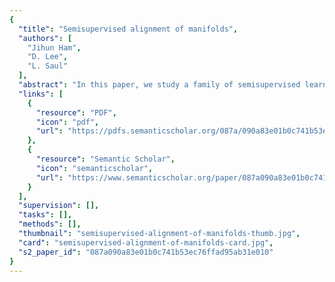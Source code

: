 ```yaml
---
{
  "title": "Semisupervised alignment of manifolds",
  "authors": [
    "Jihun Ham",
    "D. Lee",
    "L. Saul"
  ],
  "abstract": "In this paper, we study a family of semisupervised learning algorithms for “aligning” different data sets that are characterized by the same underlying manifold. The optimizations of these algorithms are based on graphs that provide a discretized approximation to the manifold. Partial alignments of the data sets—obtained from prior knowledge of their manifold structure or from pairwise correspondences of subsets of labeled examples— are completed by integrating supervised signals with unsupervised frameworks for manifold learning. As an illustration of this semisupervised setting, we show how to learn mappings between different data sets of images that are parameterized by the same underlying modes of variability (e.g., pose and viewing angle). The curse of dimensionality in these problems is overcome by exploiting the low dimensional structure of image manifolds.",
  "links": [
    {
      "resource": "PDF",
      "icon": "pdf",
      "url": "https://pdfs.semanticscholar.org/087a/090a83e01b0c741b53ec76ffad95ab31e010.pdf"
    },
    {
      "resource": "Semantic Scholar",
      "icon": "semanticscholar",
      "url": "https://www.semanticscholar.org/paper/087a090a83e01b0c741b53ec76ffad95ab31e010"
    }
  ],
  "supervision": [],
  "tasks": [],
  "methods": [],
  "thumbnail": "semisupervised-alignment-of-manifolds-thumb.jpg",
  "card": "semisupervised-alignment-of-manifolds-card.jpg",
  "s2_paper_id": "087a090a83e01b0c741b53ec76ffad95ab31e010"
}
---
```


